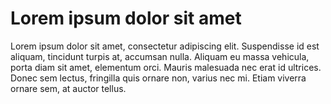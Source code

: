 # Lorem ipsum dolor sit amet

Lorem ipsum dolor sit amet, consectetur adipiscing elit. Suspendisse id est aliquam, tincidunt turpis at, accumsan nulla. Aliquam eu massa vehicula, porta diam sit amet, elementum orci. Mauris malesuada nec erat id ultrices. Donec sem lectus, fringilla quis ornare non, varius nec mi. Etiam viverra ornare sem, at auctor tellus.
